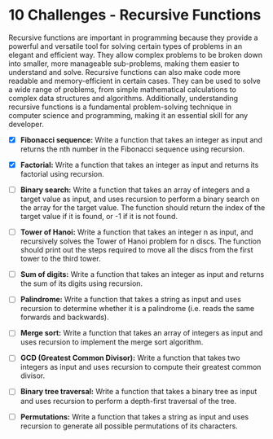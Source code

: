 # 10 Challenges - Recursive Functions

Recursive functions are important in programming because they provide a powerful and versatile tool for solving certain types of problems in an elegant and efficient way. They allow complex problems to be broken down into smaller, more manageable sub-problems, making them easier to understand and solve. Recursive functions can also make code more readable and memory-efficient in certain cases. They can be used to solve a wide range of problems, from simple mathematical calculations to complex data structures and algorithms. Additionally, understanding recursive functions is a fundamental problem-solving technique in computer science and programming, making it an essential skill for any developer.

- [x] **Fibonacci sequence:** Write a function that takes an integer as input and returns the nth number in the Fibonacci sequence using recursion.

- [x] **Factorial:** Write a function that takes an integer as input and returns its factorial using recursion.

- [ ] **Binary search:** Write a function that takes an array of integers and a target value as input, and uses recursion to perform a binary search on the array for the target value. The function should return the index of the target value if it is found, or -1 if it is not found.

- [ ] **Tower of Hanoi:** Write a function that takes an integer n as input, and recursively solves the Tower of Hanoi problem for n discs. The function should print out the steps required to move all the discs from the first tower to the third tower.

- [ ] **Sum of digits:** Write a function that takes an integer as input and returns the sum of its digits using recursion.

- [ ] **Palindrome:** Write a function that takes a string as input and uses recursion to determine whether it is a palindrome (i.e. reads the same forwards and backwards).

- [ ] **Merge sort:** Write a function that takes an array of integers as input and uses recursion to implement the merge sort algorithm.

- [ ] **GCD (Greatest Common Divisor):** Write a function that takes two integers as input and uses recursion to compute their greatest common divisor.

- [ ] **Binary tree traversal:** Write a function that takes a binary tree as input and uses recursion to perform a depth-first traversal of the tree.

- [ ] **Permutations:** Write a function that takes a string as input and uses recursion to generate all possible permutations of its characters.